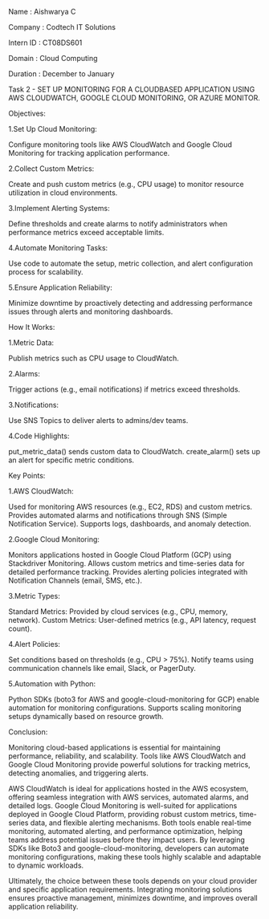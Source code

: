 Name : Aishwarya C 

Company : Codtech IT Solutions

Intern ID : CT08DS601

Domain : Cloud Computing

Duration : December to January

Task 2 - SET UP MONITORING FOR A CLOUDBASED APPLICATION USING AWS CLOUDWATCH, GOOGLE CLOUD MONITORING, OR AZURE MONITOR.

Objectives:

1.Set Up Cloud Monitoring:

Configure monitoring tools like AWS CloudWatch and Google Cloud Monitoring for tracking application performance.

2.Collect Custom Metrics:

Create and push custom metrics (e.g., CPU usage) to monitor resource utilization in cloud environments.

3.Implement Alerting Systems:

Define thresholds and create alarms to notify administrators when performance metrics exceed acceptable limits.

4.Automate Monitoring Tasks:

Use code to automate the setup, metric collection, and alert configuration process for scalability.

5.Ensure Application Reliability:

Minimize downtime by proactively detecting and addressing performance issues through alerts and monitoring dashboards.

How It Works:

1.Metric Data:

Publish metrics such as CPU usage to CloudWatch.

2.Alarms:

Trigger actions (e.g., email notifications) if metrics exceed thresholds.

3.Notifications:

Use SNS Topics to deliver alerts to admins/dev teams.

4.Code Highlights:

put_metric_data() sends custom data to CloudWatch.
create_alarm() sets up an alert for specific metric conditions.

Key Points:

1.AWS CloudWatch:

Used for monitoring AWS resources (e.g., EC2, RDS) and custom metrics.
Provides automated alarms and notifications through SNS (Simple Notification Service).
Supports logs, dashboards, and anomaly detection.

2.Google Cloud Monitoring:

Monitors applications hosted in Google Cloud Platform (GCP) using Stackdriver Monitoring.
Allows custom metrics and time-series data for detailed performance tracking.
Provides alerting policies integrated with Notification Channels (email, SMS, etc.).

3.Metric Types:

Standard Metrics: Provided by cloud services (e.g., CPU, memory, network).
Custom Metrics: User-defined metrics (e.g., API latency, request count).

4.Alert Policies:

Set conditions based on thresholds (e.g., CPU > 75%).
Notify teams using communication channels like email, Slack, or PagerDuty.

5.Automation with Python:

Python SDKs (boto3 for AWS and google-cloud-monitoring for GCP) enable automation for monitoring configurations.
Supports scaling monitoring setups dynamically based on resource growth.

Conclusion:

Monitoring cloud-based applications is essential for maintaining performance, reliability, and scalability. Tools like AWS CloudWatch and Google Cloud Monitoring provide powerful solutions for tracking metrics, detecting anomalies, and triggering alerts.

AWS CloudWatch is ideal for applications hosted in the AWS ecosystem, offering seamless integration with AWS services, automated alarms, and detailed logs.
Google Cloud Monitoring is well-suited for applications deployed in Google Cloud Platform, providing robust custom metrics, time-series data, and flexible alerting mechanisms.
Both tools enable real-time monitoring, automated alerting, and performance optimization, helping teams address potential issues before they impact users. By leveraging SDKs like Boto3 and google-cloud-monitoring, developers can automate monitoring configurations, making these tools highly scalable and adaptable to dynamic workloads.

Ultimately, the choice between these tools depends on your cloud provider and specific application requirements. Integrating monitoring solutions ensures proactive management, minimizes downtime, and improves overall application reliability.











